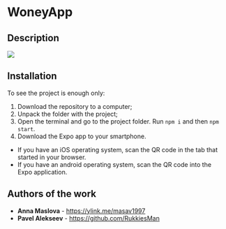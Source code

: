 # WoneyApp

## Description

![](animation.gif)

## Installation

To see the project is enough only:
1. Download the repository to a computer;
2. Unpack the folder with the project;
3. Open the terminal and go to the project folder. Run ```npm i``` and then ```npm start```.
4. Download the Expo app to your smartphone.
  * If you have an iOS operating system, scan the QR code in the tab that started in your browser.
  * If you have an android operating system, scan the QR code into the Expo application.

## Authors of the work

* **Anna Maslova**  - <https://ylink.me/masav1997>
* **Pavel Alekseev** - <https://github.com/RukkiesMan>
